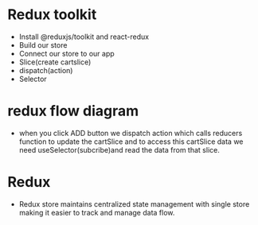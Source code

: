 # Redux toolkit
  - Install @reduxjs/toolkit and react-redux
  - Build our store
  - Connect our store to our app
  - Slice(create cartslice)
  - dispatch(action)
  - Selector


# redux flow diagram
 - when you click ADD button we dispatch action which calls reducers function to update the cartSlice and to access this cartSlice data we need useSelector(subcribe)and read the data from that slice. 


 # Redux

  - Redux store maintains centralized state management with single store making it easier to track and manage data flow.